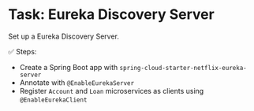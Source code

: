 # Task: Eureka Discovery Server

Set up a Eureka Discovery Server.

✅ Steps:
- Create a Spring Boot app with `spring-cloud-starter-netflix-eureka-server`
- Annotate with `@EnableEurekaServer`
- Register `Account` and `Loan` microservices as clients using `@EnableEurekaClient`

